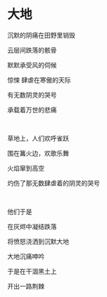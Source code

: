# 大地

沉默的阴痛在田野里销毁

云层间跌落的骸骨

默默承受风的伺候

惊悚 肆虐在寒傲的天际

有无数阴灵的哭号

承载着万世的悲痛

<br />

草地上，人们欢呼雀跃

围在篝火边，欢歌乐舞

火焰窜到高空

灼伤了那无数肆虐着的阴灵的哭号

<br />

他们于是

在灰烬中凝结跌落

将愤怒浇洒到沉默大地

大地沉痛呻吟

于是在干涸黑土上

开出一路荆棘
